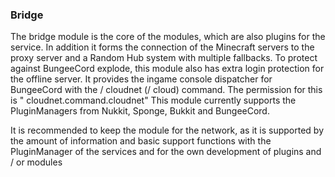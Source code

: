 ### Bridge

The bridge module is the core of the modules, which are also plugins for the service. In addition it forms the
connection of the Minecraft servers to the proxy server and a Random Hub system with multiple fallbacks. To protect
against BungeeCord explode, this module also has extra login protection for the offline server. It provides the ingame
console dispatcher for BungeeCord with the / cloudnet (/ cloud) command. The permission for this is "
cloudnet.command.cloudnet"
This module currently supports the PluginManagers from Nukkit, Sponge, Bukkit and BungeeCord.

It is recommended to keep the module for the network, as it is supported by the amount of information and basic support
functions with the PluginManager of the services and for the own development of plugins and / or modules
